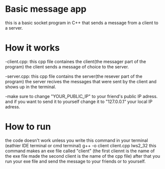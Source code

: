 # Basic message app
this is a basic socket program in C++ that sends a message from a client to a server.

# How it works
-client.cpp:
this cpp file containes the client(the messager part of the program) 
the client sends a message of choice to the server.

-server.cpp:
this cpp file contains the server(the resever part of the program)
the server recives the messages that were sent by the client and shows up in the terminal.

-make sure to change "YOUR_PUBLIC_IP" to your friend's public IP adress. and if you want to send it to yourself change it to "127.0.0.1" your local IP adress.

# How to run
the code doesn't work unless you write this command in your terminal (eathier IDE terminal or cmd terminal)
g++ -o client client.cpp lws2_32
this command makes an exe file called "client" (the first cliennt is the name of the exe file made the second client is the name of the cpp file)
after that you run your exe file and send the message to your friends or to yourself.
